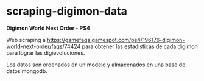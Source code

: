 # scraping-digimon-data

**Digimon World Next Order - PS4**

Web scraping a https://gamefaqs.gamespot.com/ps4/196176-digimon-world-next-order/faqs/74424 para obtener las estadisticas de cada digimon para lograr las digievoluciones.

Los datos son ordenados en un modelo y almacenados en una base de datos mongodb.

